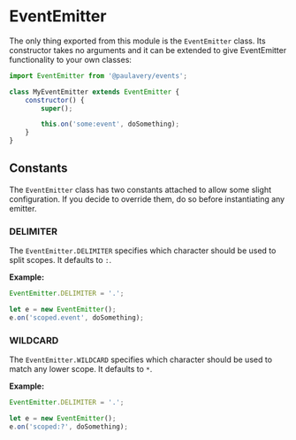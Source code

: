 # EventEmitter
The only thing exported from this module is the `EventEmitter` class.
Its constructor takes no arguments and it can be extended to give EventEmitter functionality to your own classes:

```js
import EventEmitter from '@paulavery/events';

class MyEventEmitter extends EventEmitter {
	constructor() {
		super();

		this.on('some:event', doSomething);
	}
}
```

## Constants
The `EventEmitter` class has two constants attached to allow some slight configuration.
If you decide to override them, do so before instantiating any emitter.

### DELIMITER
The `EventEmitter.DELIMITER` specifies which character should be used to split scopes. It defaults to `:`.

**Example:**

```js
EventEmitter.DELIMITER = '.';

let e = new EventEmitter();
e.on('scoped.event', doSomething);
```

### WILDCARD
The `EventEmitter.WILDCARD` specifies which character should be used to match any lower scope. It defaults to `*`.

**Example:**

```js
EventEmitter.DELIMITER = '.';

let e = new EventEmitter();
e.on('scoped:?', doSomething);
```
